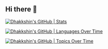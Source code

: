 ## Hi there 👋

<!--
**Dhakkshin/dhakkshin** is a ✨ _special_ ✨ repository because its `README.md` (this file) appears on your GitHub profile.

Here are some ideas to get you started:

- 🔭 I’m currently working on ...
- 🌱 I’m currently learning ...
- 👯 I’m looking to collaborate on ...
- 🤔 I’m looking for help with ...
- 💬 Ask me about ...
- 📫 How to reach me: ...
- 😄 Pronouns: ...
- ⚡ Fun fact: ...
-->


[![Dhakkshin's GitHub | Stats](https://stats.quira.sh/Dhakkshin/github?theme=dark)](https://quira.sh?utm_source=widgets&utm_campaign=Dhakkshin)

[![Dhakkshin's GitHub | Languages Over Time](https://stats.quira.sh/Dhakkshin/languages-over-time?theme=dark)](https://quira.sh?utm_source=widgets&utm_campaign=Dhakkshin)

[![Dhakkshin's GitHub | Topics Over Time](https://stats.quira.sh/Dhakkshin/topics-over-time?theme=dark)](https://quira.sh?utm_source=widgets&utm_campaign=Dhakkshin)
